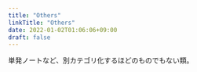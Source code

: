 ```yaml
---
title: "Others"
linkTitle: "Others"
date: 2022-01-02T01:06:06+09:00
draft: false
---
```

単発ノートなど、別カテゴリ化するほどのものでもない類。